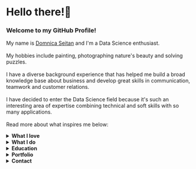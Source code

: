 <!DOCTYPE html>
<html>
<body>
<h1>Hello there!👋</h1>
<h3>Welcome to my GitHub Profile!</h3>
<p>My name is <a href="https://www.linkedin.com/in/domnica-seitan/">Domnica Seitan</a> and I'm a Data Science enthusiast. <br><br>
My hobbies include painting, photographing nature's beauty and solving puzzles.<br><br>
I have a diverse background experience that has helped me build a broad knowledge base about business and develop great skills in communication, teamwork and customer relations.<br><br>
I have decided to enter the Data Science field because it's such an interesting area of expertise combining technical and soft skills with so many applications. 
<br><br>
Read more about what inspires me below:
</p>
<details>
<summary><strong>What I love</strong></summary>
<p>
  <ul>
  <li>I love understanding the methodology behind the so-called spam emails that target customers based on their search history, past purchases and what the recommendation system suggests based on your "neighbors". I found it really interesting while I was learning about this to see the real-life applications in my personal inbox from Amazon. </li> 
  <li>I love analyzing everything around me and with the right tools I can now dive deeper into this curiosity of mine and find helpful insights that can help others.</li>
  <li>I love to create and the data visualizations are great, because I get to combine them with narrative to inspire and drive positive change.</li>
  <li>I love sharing and talking with others and from years of experience with customers I've developed great communication skills that I apply now into data storytelling.</li>
  </ul>
  I could tell you all day more about what drives me and what I love, but for a bit of context, I'll share with you what I don't love in next section.
  </p>
</details>

<details>
<summary><strong>What I do</strong></summary>
  <p><ul><li>Following the above section where I detail a few things that I love, let me tell you about what I don't love. My biggest pet peeve is when people throw their rubbish on the street, in the park, from their car on the side of the road or even on the highway. I chose to do something about it and started volunteering with <a href="https://www.facebook.com/groups/1773154196056159">Keep Hart Clean</a> and the community work is such a wonderful solution for helping our environment.</li>
  <br>
  <li>Another passion of mine is to connect with people and for this reason I joined the <a href="https://www.womenindata.org/">Women in Data</a> community to meet other females in STEM. I'm actively supporting the London Chapter to build the community further, networking and supporting women in the tech industry to increase diversity in data careers.</li>
  </ul></p>
</details>

<details>
<summary><strong>Education</strong></summary>
  <p>I'm currently on a self-taught journey for Data Science and Analytics. While I am committted to a life of learning, we could say this is one chapter of the book and I'd like to share with you my achievements and tell you about I have done so far.<br>
  <ul>
  <li>Fundamentals of Visualization with Tableau - University of California, Davis, USA (Mar 2021)</li>
  <li>IBM Data Science Professional Certificate – IBM (Mar 2021) Part of this specialization I have completed the following courses:</li>
  <ul><li>What is Data Science</li>
  <li>Tools for Data Science</li>
  <li>Data Science Methodology</li>
  <li>Databases and SQL for Data Science with Python</li>
  <li>Python for Data Science, AI and Development</li>
  <li>Python project for Data Science</li>
  <li>Data Analysis with Python</li>
  <li>Machine Learning with Python</li>
  <li>Applied Data Science Capstone Project</li></ul>
  <li>Distributed Computing with Spark SQL - University of California, Davis, USA (Feb 2021)</li>
  <li>Data Wrangling, Analysis and A/B Testing with SQL - University of California, Davis, USA (Jan 2021)</li>
  <li>SQL for Data Science - University of California, Davis, USA (Jan 2021) </li>
  </ul>
  <br>
  Besides online learning, my education background is in Business Administration, I have a bachelor degreee from the Academy of Economic Studies, University of Business Administration in Bucharest, Romania where I have pursuid in addition a Teaching and Tutoring Specialization with the Teaching Personnel Developing Department.
  <br>
  <br>
  Another great method of learning that I constantly pursue is reading. Inspired by <a href="https://www.linkedin.com/pulse/year-i-read-over-17000-pages-what-learned-how-you-too-christina/">Christina Stathopoulos</a> I'm reading at least a book per week about data science, business, economics or personal development.<br>
  In addition, I'm part of the Data Haus Book Club hosted by Women in Data.
  </p>
</details>

<details>
<summary><strong>Portfolio</summary></strong>
<p><i>Under construction</i>
<br><ul>
  <li>Check out my <a href="https://public.tableau.com/profile/domnica.seitan#!/?activeTab=0">Tableau Public Profile</a></li>
      <ul><li>I recently discovered the <a href="https://www.makeovermonday.co.uk/">#MakeoverMonday</a> challenge and I'm planning to explore previously posted datasets and create visualizations.</li>
      <li>In addition, I publish the assignments from the Data Visualization with Tableau Specialization</li>
      </ul>
  <li>Check out my projects</li>
  </ul>
</p>
</details>

<details>
<summary><strong>Contact</strong></summary>
<p>You can reach me on <a href="https://www.linkedin.com/in/domnica-seitan/">LinkedIn</a>, <a href="https://twitter.com/dmgseitan">Twitter</a> or send me an email at domnica.grigoriu@icloud.com
</p>
</details>
</body>
</html>
